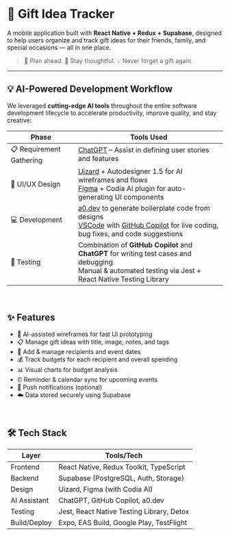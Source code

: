 # 🎁 Gift Idea Tracker

A mobile application built with **React Native + Redux + Supabase**, designed to help users organize and track gift ideas for their friends, family, and special occasions — all in one place.

> 📆 Plan ahead. 🎁 Stay thoughtful. 💡 Never forget a gift again.

---

## 💡 AI-Powered Development Workflow

We leveraged **cutting-edge AI tools** throughout the entire software development lifecycle to accelerate productivity, improve quality, and stay creative:

| Phase                    | Tools Used                                                                                                                                                                                                                |
| ------------------------ | ------------------------------------------------------------------------------------------------------------------------------------------------------------------------------------------------------------------------- |
| 📋 Requirement Gathering | [ChatGPT](https://chat.openai.com) – Assist in defining user stories and features                                                                                                                                         |
| 🎨 UI/UX Design          | [Uizard](https://uizard.io) + Autodesigner 1.5 for AI wireframes and flows<br>[Figma](https://figma.com) + Codia AI plugin for auto-generating UI components                                                              |
| 💻 Development           | [a0.dev](https://a0.dev) to generate boilerplate code from designs<br>[VSCode](https://code.visualstudio.com) with [GitHub Copilot](https://github.com/features/copilot) for live coding, bug fixes, and code suggestions |
| 🧪 Testing               | Combination of **GitHub Copilot** and **ChatGPT** for writing test cases and debugging<br>Manual & automated testing via Jest + React Native Testing Library                                                              |

<br>

## ✨ Features

- 🧠 AI-assisted wireframes for fast UI prototyping
- 📋 Manage gift ideas with title, image, notes, and tags
- 👥 Add & manage recipients and event dates
- 💰 Track budgets for each recipient and overall spending
- 📊 Visual charts for budget analysis
- ⏰ Reminder & calendar sync for upcoming events
- 🔔 Push notifications (optional)
- ☁️ Data stored securely using Supabase


<br>

## 🛠️ Tech Stack

| Layer        | Tools/Tech                                |
| ------------ | ----------------------------------------- |
| Frontend     | React Native, Redux Toolkit, TypeScript   |
| Backend      | Supabase (PostgreSQL, Auth, Storage)      |
| Design       | Uizard, Figma (with Codia AI)             |
| AI Assistant | ChatGPT, GitHub Copilot, a0.dev           |
| Testing      | Jest, React Native Testing Library, Detox |
| Build/Deploy | Expo, EAS Build, Google Play, TestFlight  |
